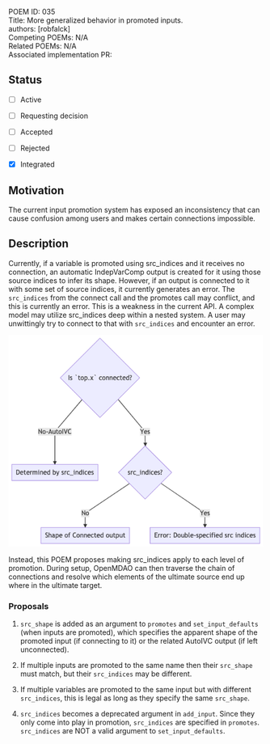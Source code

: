 POEM ID: 035  
Title: More generalized behavior in promoted inputs.  
authors: [robfalck]  
Competing POEMs: N/A  
Related POEMs: N/A  
Associated implementation PR:

##  Status

- [ ] Active
- [ ] Requesting decision
- [ ] Accepted
- [ ] Rejected
- [x] Integrated


## Motivation

The current input promotion system has exposed an inconsistency that can cause confusion among users and makes certain connections impossible.

## Description

Currently, if a variable is promoted using src_indices and it receives no connection, an automatic IndepVarComp output is created for it using those source indices to infer its shape.
However, if an output is connected to it with some set of source indices, it currently generates an error.
The `src_indices` from the connect call and the promotes call may conflict, and this is currently an error.
This is a weakness in the current API.  A complex model may utilize src_indices deep within a nested system.
A user may unwittingly try to connect to that with `src_indices` and encounter an error.

![Current behavior for sizing a promoted input](POEM_035/current_behavior.png)

Instead, this POEM proposes making src_indices apply to each level of promotion.
During setup, OpenMDAO can then traverse the chain of connections and resolve which elements of the ultimate source end up where in the ultimate target.

### Proposals

1. `src_shape` is added as an argument to `promotes` and `set_input_defaults` (when inputs are promoted), which specifies the apparent shape of the promoted input (if connecting to it) or the related AutoIVC output (if left unconnected).

2. If multiple inputs are promoted to the same name then their `src_shape` must match, but their `src_indices` may be different.

3. If multiple variables are promoted to the same input but with different `src_indices`, this is legal as long as they specify the same `src_shape`.

4. `src_indices` becomes a deprecated argument in `add_input`.  Since they only come into play in promotion, `src_indices` are specified in `promotes`.  `src_indices` are NOT a valid argument to `set_input_defaults`.
